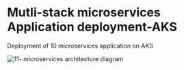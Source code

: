 # Mutli-stack microservices Application deployment-AKS
Deployment of 10 microservices application on AKS


![11- microservices architecture diagram](https://github.com/Muskantomar001/11_microservices_Application_deployment-AKS/assets/65162584/9d192dbb-30e3-447f-a679-1b9b9139405a)
